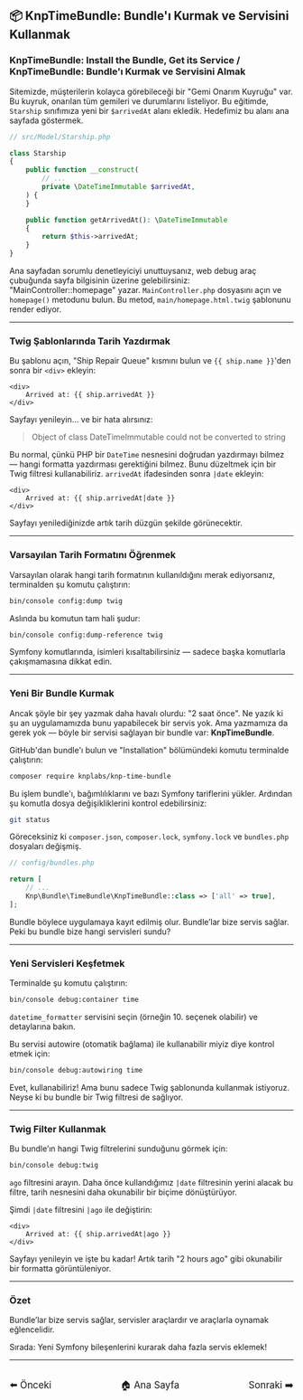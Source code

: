 ## 📦 KnpTimeBundle: Bundle'ı Kurmak ve Servisini Kullanmak

### KnpTimeBundle: Install the Bundle, Get its Service / KnpTimeBundle: Bundle'ı Kurmak ve Servisini Almak

Sitemizde, müşterilerin kolayca görebileceği bir "Gemi Onarım Kuyruğu" var. Bu kuyruk, onarılan tüm gemileri ve durumlarını listeliyor. Bu eğitimde, `Starship` sınıfımıza yeni bir `$arrivedAt` alanı ekledik. Hedefimiz bu alanı ana sayfada göstermek.

```php
// src/Model/Starship.php

class Starship
{
    public function __construct(
        // ...
        private \DateTimeImmutable $arrivedAt,
    ) {
    }

    public function getArrivedAt(): \DateTimeImmutable
    {
        return $this->arrivedAt;
    }
}
```

Ana sayfadan sorumlu denetleyiciyi unuttuysanız, web debug araç çubuğunda sayfa bilgisinin üzerine gelebilirsiniz: "MainController::homepage" yazar. `MainController.php` dosyasını açın ve `homepage()` metodunu bulun. Bu metod, `main/homepage.html.twig` şablonunu render ediyor.

---

### Twig Şablonlarında Tarih Yazdırmak

Bu şablonu açın, "Ship Repair Queue" kısmını bulun ve `{{ ship.name }}`'den sonra bir `<div>` ekleyin:

```twig
<div>
    Arrived at: {{ ship.arrivedAt }}
</div>
```

Sayfayı yenileyin... ve bir hata alırsınız:

> Object of class DateTimeImmutable could not be converted to string

Bu normal, çünkü PHP bir `DateTime` nesnesini doğrudan yazdırmayı bilmez — hangi formatta yazdırması gerektiğini bilmez. Bunu düzeltmek için bir Twig filtresi kullanabiliriz. `arrivedAt` ifadesinden sonra `|date` ekleyin:

```twig
<div>
    Arrived at: {{ ship.arrivedAt|date }}
</div>
```

Sayfayı yenilediğinizde artık tarih düzgün şekilde görünecektir.

---

### Varsayılan Tarih Formatını Öğrenmek

Varsayılan olarak hangi tarih formatının kullanıldığını merak ediyorsanız, terminalden şu komutu çalıştırın:

```bash
bin/console config:dump twig
```

Aslında bu komutun tam hali şudur:

```bash
bin/console config:dump-reference twig
```

Symfony komutlarında, isimleri kısaltabilirsiniz — sadece başka komutlarla çakışmamasına dikkat edin.

---

### Yeni Bir Bundle Kurmak

Ancak şöyle bir şey yazmak daha havalı olurdu: "2 saat önce". Ne yazık ki şu an uygulamamızda bunu yapabilecek bir servis yok. Ama yazmamıza da gerek yok — böyle bir servisi sağlayan bir bundle var: **KnpTimeBundle**.

GitHub'dan bundle'ı bulun ve "Installation" bölümündeki komutu terminalde çalıştırın:

```bash
composer require knplabs/knp-time-bundle
```

Bu işlem bundle'ı, bağımlılıklarını ve bazı Symfony tariflerini yükler. Ardından şu komutla dosya değişikliklerini kontrol edebilirsiniz:

```bash
git status
```

Göreceksiniz ki `composer.json`, `composer.lock`, `symfony.lock` ve `bundles.php` dosyaları değişmiş.

```php
// config/bundles.php

return [
    // ...
    Knp\Bundle\TimeBundle\KnpTimeBundle::class => ['all' => true],
];
```

Bundle böylece uygulamaya kayıt edilmiş olur. Bundle’lar bize servis sağlar. Peki bu bundle bize hangi servisleri sundu?

---

### Yeni Servisleri Keşfetmek

Terminalde şu komutu çalıştırın:

```bash
bin/console debug:container time
```

`datetime_formatter` servisini seçin (örneğin 10. seçenek olabilir) ve detaylarına bakın.

Bu servisi autowire (otomatik bağlama) ile kullanabilir miyiz diye kontrol etmek için:

```bash
bin/console debug:autowiring time
```

Evet, kullanabiliriz! Ama bunu sadece Twig şablonunda kullanmak istiyoruz. Neyse ki bu bundle bir Twig filtresi de sağlıyor.

---

### Twig Filter Kullanmak

Bu bundle’ın hangi Twig filtrelerini sunduğunu görmek için:

```bash
bin/console debug:twig
```

`ago` filtresini arayın. Daha önce kullandığımız `|date` filtresinin yerini alacak bu filtre, tarih nesnesini daha okunabilir bir biçime dönüştürüyor.

Şimdi `|date` filtresini `|ago` ile değiştirin:

```twig
<div>
    Arrived at: {{ ship.arrivedAt|ago }}
</div>
```

Sayfayı yenileyin ve işte bu kadar! Artık tarih "2 hours ago" gibi okunabilir bir formatta görüntüleniyor.

---

### Özet

Bundle’lar bize servis sağlar, servisler araçlardır ve araçlarla oynamak eğlencelidir.

Sırada: Yeni Symfony bileşenlerini kurarak daha fazla servis eklemek!

---

<div style="display: flex; justify-content: space-between; align-items: center; margin-top: 32px;">
    <a href="./1_Setup, Services & the Service Container.md" title="Önceki" style="text-decoration: none; font-size: 1.2em;">⬅️ Önceki</a>
    <a href="../README.md" title="Ana Sayfa" style="text-decoration: none; font-size: 1.2em;">🏠 Ana Sayfa</a>
    <a href="./3_The HTTP Client Service.md" title="Sonraki" style="text-decoration: none; font-size: 1.2em;">Sonraki ➡️</a>
</div>
